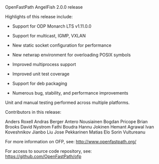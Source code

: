OpenFastPath AngelFish 2.0.0 release

Highlights of this release include:

  - Support for ODP Monarch LTS v1.11.0.0

  - Support for multicast, IGMP, VXLAN

  - New static socket configuration for performance

  - New netwrap environment for overloading POSIX symbols

  - Improved multiprocess support

  - Improved unit test coverage

  - Support for deb packaging

  - Numerous bug, stability, and performance improvements

Unit and manual testing performed across multiple platforms.

Contributors in this release:

  Anders Roxell
  Andras Berger
  Antero Nousiainen
  Bogdan Pricope
  Brian Brooks
  David Nystrom
  Fathi Boudra
  Hannu Jokinen
  Hemant Agrawal
  Ivan Koveshnikov
  Jianbo Liu
  Jose Pekkarinen
  Matias Elo
  Sorin Vultureanu

For more information on OFP, see:
  http://www.openfastpath.org/

For access to source code repository, see:
  https://github.com/OpenFastPath/ofp
